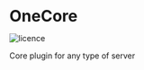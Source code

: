 <div>
<h1 style="margin: 0;font-weight: 700;font-family:-apple-system,BlinkMacSystemFont,Segoe UI,Helvetica,Arial,sans-serif,Apple Color Emoji,Segoe UI Emoji">OneCore</h1>

![licence](https://img.shields.io/badge/License-GPL-brightgreen)

Core plugin for any type of server
</div>
